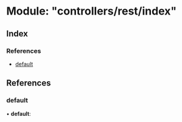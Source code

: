 
# Module: "controllers/rest/index"

## Index

### References

* [default](_controllers_rest_index_.md#default)

## References

### <a id="default" name="default"></a>  default

• **default**:
